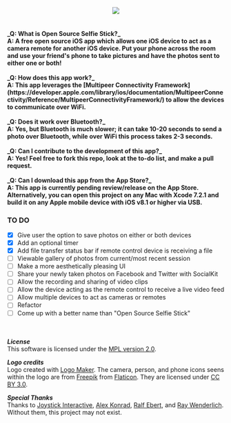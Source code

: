 <div align="center"><img src="http://i.imgur.com/gbbeJFH.png"/><br><br></div><h4>_Q: What is Open Source Selfie Stick?_<br>A: A free open source iOS app which allows one iOS device to act as a camera remote for another iOS device. Put your phone across the room and use your friend's phone to take pictures and have the photos sent to either one or both!<br><br>_Q: How does this app work?_<br>A: This app leverages the [Multipeer Connectivity Framework](https://developer.apple.com/library/ios/documentation/MultipeerConnectivity/Reference/MultipeerConnectivityFramework/) to allow the devices to communicate over WiFi.<br><br>_Q: Does it work over Bluetooth?_<br>A: Yes, but Bluetooth is much slower; it can take 10-20 seconds to send a photo over Bluetooth, while over WiFi this process takes 2-3 seconds.<br><br>_Q: Can I contribute to the development of this app?_<br>A: Yes! Feel free to fork this repo, look at the to-do list, and make a pull request.<br><br>_Q: Can I download this app from the App Store?_<br>A: This app is currently pending review/release on the App Store. Alternatively, you can open this project on any Mac with Xcode 7.2.1 and build it on any Apple mobile device with iOS v8.1 or higher via USB.

### TO DO
- [x] Give user the option to save photos on either or both devices
- [x] Add an optional timer
- [x] Add file transfer status bar if remote control device is receiving a file
- [ ] Viewable gallery of photos from current/most recent session
- [ ] Make a more aesthetically pleasing UI
- [ ] Share your newly taken photos on Facebook and Twitter with SocialKit
- [ ] Allow the recording and sharing of video clips
- [ ] Allow the device acting as the remote control to receive a live video feed
- [ ] Allow multiple devices to act as cameras or remotes
- [ ] Refactor
- [ ] Come up with a better name than "Open Source Selfie Stick"

<br><br>
__*License*__<br>
This software is licensed under the [MPL version 2.0](http://mozilla.org/MPL/2.0/).<br>

__*Logo credits*__<br>
Logo created with <a href="http://logomakr.com" title="Logo Maker">Logo Maker</a>. The camera, person, and phone icons seens within the logo are from <a href="http://www.freepik.com/">Freepik</a> from <a href="http://www.flaticon.com/">Flaticon</a>. They are licensed under <a href="http://creativecommons.org/licenses/by/3.0/" title="Creative Commons BY 3.0">CC BY 3.0</a>.

__*Special Thanks*__<br>
Thanks to [Joystick Interactive](https://github.com/joystickinteractive/), [Alex Konrad](https://github.com/alexkonrad), [Ralf Ebert](https://www.ralfebert.de/tutorials/ios-swift-multipeer-connectivity/), and [Ray Wenderlich](http://www.raywenderlich.com/). Without them, this project may not exist.
